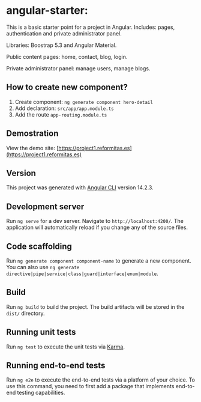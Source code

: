 # angular-starter: 

This is a basic starter point for a project in Angular. Includes: pages, authentication and private administrator panel. 

Libraries: Boostrap 5.3 and Angular Material.

Public content pages: home, contact, blog, login.

Private administrator panel: manage users, manage blogs.

## How to create new component?

1. Create component: `ng generate component hero-detail` 
2. Add declaration: `src/app/app.module.ts`
3. Add the route `app-routing.module.ts`

## Demostration

View the demo site: [https://project1.reformitas.es](https://project1.reformitas.es)

## Version 

This project was generated with [Angular CLI](https://github.com/angular/angular-cli) version 14.2.3.

## Development server

Run `ng serve` for a dev server. Navigate to `http://localhost:4200/`. The application will automatically reload if you change any of the source files.

## Code scaffolding

Run `ng generate component component-name` to generate a new component. You can also use `ng generate directive|pipe|service|class|guard|interface|enum|module`.

## Build

Run `ng build` to build the project. The build artifacts will be stored in the `dist/` directory.

## Running unit tests

Run `ng test` to execute the unit tests via [Karma](https://karma-runner.github.io).

## Running end-to-end tests

Run `ng e2e` to execute the end-to-end tests via a platform of your choice. To use this command, you need to first add a package that implements end-to-end testing capabilities.
